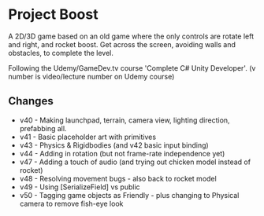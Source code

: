 # Project Boost

A 2D/3D game based on an old game where the only controls are rotate left and right, and rocket boost. Get across the screen, avoiding walls and obstacles, to complete the level.

Following the Udemy/GameDev.tv course 'Complete C# Unity Developer'. (v number is video/lecture number on Udemy course)
## Changes
* v40 - Making launchpad, terrain, camera view, lighting direction, prefabbing all.
* v41 - Basic placeholder art with primitives
* v43 - Physics & Rigidbodies (and v42 basic input binding)
* v44 - Adding in rotation (but not frame-rate independence yet)
* v47 - Adding a touch of audio (and trying out chicken model instead of rocket)
* v48 - Resolving movement bugs - also back to rocket model
* v49 - Using [SerializeField] vs public
* v50 - Tagging game objects as Friendly - plus changing to Physical camera to remove fish-eye look